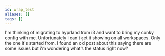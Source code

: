 ```yaml
---
id: wrap_test
aliases: []
tags: []
---
```


I'm thinking of migrating to hyprland from i3 and want to bring my conky config with me. Unfortunately i can't get it showing on all workspaces. Only the one it's started from. I found an old post about this saying there are some issues but i'm wondering what's the status right now? 
